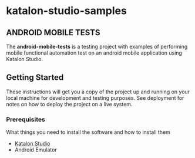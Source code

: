 # katalon-studio-samples
## ANDROID MOBILE TESTS
The **android-mobile-tests** is a testing project with examples of performing mobile functional automation test on an android mobile application using Katalon Studio.

## Getting Started
These instructions will get you a copy of the project up and running on your local machine for development and testing purposes. See deployment for notes on how to deploy the project on a live system.
### Prerequisites
What things you need to install the software and how to install them
- [Katalon Studio](https://www.katalon.com/)
- Android Emulator
